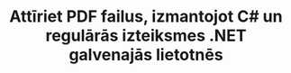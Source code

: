 ---
############################# Static ############################
layout: "autogen"
draft: false
path: "lv/redaction/net/regex/pdf"
otherformats: CSV DOC DOCM DOCX DOT DOTM DOTX POT POTM PPS PPSM PPSX PPT PPTM PPTX RTF XLS XLSM XLSX XLT XLTM XLTX  

############################# Head ############################
head_title: "Rediģējiet PDF dokumentus, izmantojot regulārās izteiksmes, izmantojot .NET Core"
head_description: "Izņemiet sensitīvu informāciju no dažādu formātu dokumentiem, izmantojot regulāro izteiksmi"

############################# Header ############################
title: "Attīriet PDF failus, izmantojot C# un regulārās izteiksmes .NET galvenajās lietotnēs"
description: "Atrodiet un noņemiet sensitīvu informāciju no Office un OpenOffice dokumentiem, izklājlapām un prezentācijām, kā arī PDF operētājsistēmās Windows, Linux un macOS"

################### SubMenu/Download Button #####################
submenu:
    enable: true

############################# About ############################
about:
    enable: true
    title: "Dokumenta teksta rediģēšana .NET API"
    content: |
        Viens no formāta neatkarīgs interfeiss sensitīvas un klasificētas informācijas dezinficēšanai no PDF, Word, Excel, PowerPoint dokumentiem un attēliem, tostarp iespēja mainīt metadatus un noņemt komentārus. Izmantojot rīku GroupDocs.Redaction for .NET, varat rediģēt klasificēto informāciju un saglabāt rediģēto dokumentu mapē PDF, pārveidojot visas lapas rastra attēlos vai saglabāt dokumentu tā sākotnējā formātā turpmākai rediģēšanai.

############################# Steps ############################
steps:
    enable: true
    title_left: "Rediģēt tekstu no PDF, izmantojot regulārās izteiksmes, izmantojot C#"
    content_left: |
        [GroupDocs.Redaction](lv//redaction/net/) ļauj .NET izstrādātājiem izmantot pilnu regulāro izteiksmju stiprumu, lai rediģētu PDF failu, veicot dažas vienkāršas darbības.

        *   Izveidojiet klases [Redactor](https://apireference.groupdocs.com/redaction/net/groupdocs.redaction/redactor) gadījumu un ielādējiet PDF failu
        *   Izveidojiet klases [RegexRedaction](https://apireference.groupdocs.com/redaction/net/groupdocs.redaction.redactions/regexredaction) gadījumu, lai atrastu un aizstātu tekstu
        *   Izsauciet [Redactor.Apply](https://apireference.groupdocs.com/redaction/net/groupdocs.redaction/redactor/methods/apply/index) metodi ar RegexRedaction objektu
        
    title_right: "Sāciet darbu ar Redaction API"
    content_right: |
        Instalējiet no komandrindas kā ```nuget install GroupDocs.Redaction``` vai izmantojot Visual Studio pakotņu pārvaldnieka konsoli ar ```Install-Package GroupDocs.Redaction```. 
        Varat arī iegūt bezsaistes MSI instalēšanas programmu vai DLL failā no [downloads](https://downloads.groupdocs.com/redaction/net) un manuāli atsaukties uz to savā projektā.  
        
    code: |
        ```cs
        using (Redactor redactor = new Redactor(@"sample.pdf"))
        {
        	redactor.Apply(new RegexRedaction("\\d{2}\\s*\\d{2}[^\\d]*\\d{6}", new ReplacementOptions(System.Drawing.Color.Blue)));
        	redactor.Save();
        }
        ```

############################# Demos ############################
demos:
    enable: true
############################# About Formats ############################
about_formats:
    enable: true
############################# More Formats ############################
more_formats:
    enable: true

############################# Back to top ###############################
back_to_top:
    enable: true
---